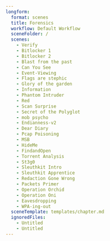 ```yaml
---
longform:
  format: scenes
  title: Forensics
  workflow: Default Workflow
  sceneFolder: /
  scenes:
    - Verify
    - Bitlocker 1
    - Bitlocker 2
    - Blast from the past
    - Can You See
    - Event-Viewing
    - Flags are stephic
    - Glory of the garden
    - Information
    - Phantom Intruder
    - Red
    - Scan Surprise
    - Secret of the Polyglot
    - mob psycho
    - Endianness-v2
    - Dear Diary
    - Pcap Poisoning
    - MSB
    - HideMe
    - FindandOpen
    - Torrent Analysis
    - St3g0
    - Sleuthkit Intro
    - Sleuthkit Apprentice
    - Redaction Gone Wrong
    - Packets Primer
    - Operation Orchid
    - Operation Oni
    - Eavesdropping
    - WPA-ing-out
  sceneTemplate: templates/chapter.md
  ignoredFiles:
    - Untitled
    - Untitled
---
```

